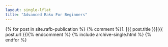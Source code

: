 ```yaml
---
layout: single-lflat
title: "Advanced Raku For Beginners"
---
```

{% for post in site.rafb-publication %}
{% comment %}1. [{{ post.title }}]({{ post.url }}){% endcomment %}
{% include archive-single.html %}
{% endfor %}
